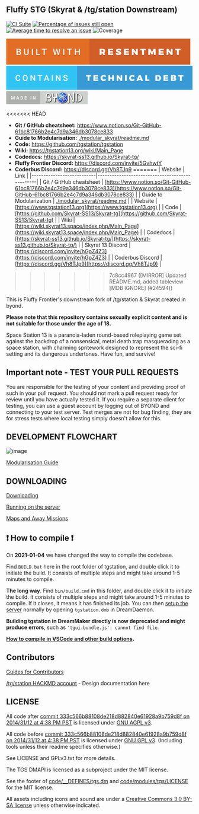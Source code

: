 ## Fluffy STG (Skyrat & /tg/station Downstream)

[![CI Suite](https://github.com/Fluffy-Frontier/FluffySTG/workflows/CI%20Suite/badge.svg)](https://github.com/Fluffy-Frontier/FluffySTG/actions?query=workflow%3A%22CI+Suite%22)
[![Percentage of issues still open](https://isitmaintained.com/badge/open/Fluffy-Frontier/FluffySTG.svg)](https://isitmaintained.com/project/Fluffy-Frontier/FluffySTG "Percentage of issues still open")
[![Average time to resolve an issue](https://isitmaintained.com/badge/resolution/Fluffy-Frontier/FluffySTG.svg)](https://isitmaintained.com/project/Fluffy-Frontier/FluffySTG "Average time to resolve an issue")
![Coverage](https://img.shields.io/codecov/c/github/Fluffy-Frontier/FluffySTG)

[![resentment](.github/images/badges/built-with-resentment.svg)](.github/images/comics/131-bug-free.png) [![technical debt](.github/images/badges/contains-technical-debt.svg)](.github/images/comics/106-tech-debt-modified.png) [![forinfinityandbyond](.github/images/badges/made-in-byond.gif)](https://www.reddit.com/r/SS13/comments/5oplxp/what_is_the_main_problem_with_byond_as_an_engine/dclbu1a)

<<<<<<< HEAD
* **Git / GitHub cheatsheet:** https://www.notion.so/Git-GitHub-61bc81766b2e4c7d9a346db3078ce833
* **Guide to Modularisation:** [./modular_skyrat/readme.md](./modular_skyrat/readme.md)
* **Code:** https://github.com/tgstation/tgstation
* **Wiki:** https://tgstation13.org/wiki/Main_Page
* **Codedocs:** https://skyrat-ss13.github.io/Skyrat-tg/
* **Fluffy Frontier Discord:** https://discord.com/invite/5GvhwtY
* **Coderbus Discord:** https://discord.gg/Vh8TJp9
=======
| Website                   | Link                                           |
|---------------------------|------------------------------------------------|
| Git / GitHub cheatsheet   | [https://www.notion.so/Git-GitHub-61bc81766b2e4c7d9a346db3078ce833](https://www.notion.so/Git-GitHub-61bc81766b2e4c7d9a346db3078ce833) |
| Guide to Modularization   | [./modular_skyrat/readme.md](./modular_skyrat/readme.md)            |
| Website                   | [https://www.tgstation13.org](https://www.tgstation13.org)          |
| Code                      | [https://github.com/Skyrat-SS13/Skyrat-tg](https://github.com/Skyrat-SS13/Skyrat-tg)    |
| Wiki                      | [https://wiki.skyrat13.space/index.php/Main_Page](https://wiki.skyrat13.space/index.php/Main_Page)   |
| Codedocs                  | [https://skyrat-ss13.github.io/Skyrat-tg/](https://skyrat-ss13.github.io/Skyrat-tg/)       |
| Skyrat 13 Discord         | [https://discord.com/invite/hGpZ4Z3](https://discord.com/invite/hGpZ4Z3) |
| Coderbus Discord          | [https://discord.gg/Vh8TJp9](https://discord.gg/Vh8TJp9)               |
>>>>>>> 7c8cc4967 ([MIRROR] Updated README.md, added tableview [MDB IGNORE] (#24594))

This is Fluffy Frontier's downstream fork of /tg/station & Skyrat created in byond.

**Please note that this repository contains sexually explicit content and is not suitable for those under the age of 18.**

Space Station 13 is a paranoia-laden round-based roleplaying game set against the backdrop of a nonsensical, metal death trap masquerading as a space station, with charming spritework designed to represent the sci-fi setting and its dangerous undertones. Have fun, and survive!

## Important note - TEST YOUR PULL REQUESTS

You are responsible for the testing of your content and providing proof of such in your pull request. You should not mark a pull request ready for review until you have actually tested it. If you require a separate client for testing, you can use a guest account by logging out of BYOND and connecting to your test server. Test merges are not for bug finding, they are for stress tests where local testing simply doesn't allow for this.

## DEVELOPMENT FLOWCHART
![image](https://i.imgur.com/VLcZh4A.png)

[Modularisation Guide](./modular_skyrat/readme.md)

## DOWNLOADING
[Downloading](.github/guides/DOWNLOADING.md)

[Running on the server](.github/guides/RUNNING_A_SERVER.md)

[Maps and Away Missions](.github/guides/MAPS_AND_AWAY_MISSIONS.md)

## :exclamation: How to compile :exclamation:

On **2021-01-04** we have changed the way to compile the codebase.

Find `BUILD.bat` here in the root folder of tgstation, and double click it to initiate the build. It consists of multiple steps and might take around 1-5 minutes to compile.

**The long way**. Find `bin/build.cmd` in this folder, and double click it to initiate the build. It consists of multiple steps and might take around 1-5 minutes to compile. If it closes, it means it has finished its job. You can then [setup the server](.github/guides/RUNNING_A_SERVER.md) normally by opening `tgstation.dmb` in DreamDaemon.

**Building tgstation in DreamMaker directly is now deprecated and might produce errors**, such as `'tgui.bundle.js': cannot find file`.

**[How to compile in VSCode and other build options](tools/build/README.md).**

## Contributors
[Guides for Contributors](.github/CONTRIBUTING.md)

[/tg/station HACKMD account](https://hackmd.io/@tgstation) - Design documentation here

## LICENSE

All code after [commit 333c566b88108de218d882840e61928a9b759d8f on 2014/31/12 at 4:38 PM PST](https://github.com/tgstation/tgstation/commit/333c566b88108de218d882840e61928a9b759d8f) is licensed under [GNU AGPL v3](https://www.gnu.org/licenses/agpl-3.0.html).

All code before [commit 333c566b88108de218d882840e61928a9b759d8f on 2014/31/12 at 4:38 PM PST](https://github.com/tgstation/tgstation/commit/333c566b88108de218d882840e61928a9b759d8f) is licensed under [GNU GPL v3](https://www.gnu.org/licenses/gpl-3.0.html).
(Including tools unless their readme specifies otherwise.)

See LICENSE and GPLv3.txt for more details.

The TGS DMAPI is licensed as a subproject under the MIT license.

See the footer of [code/__DEFINES/tgs.dm](./code/__DEFINES/tgs.dm) and [code/modules/tgs/LICENSE](./code/modules/tgs/LICENSE) for the MIT license.

All assets including icons and sound are under a [Creative Commons 3.0 BY-SA license](https://creativecommons.org/licenses/by-sa/3.0/) unless otherwise indicated.
